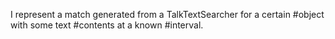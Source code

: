I represent a match generated from a TalkTextSearcher for a certain #object with some text #contents at a known #interval.